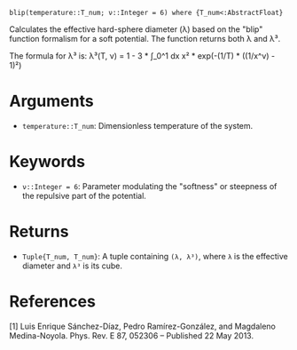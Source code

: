 ```
blip(temperature::T_num; ν::Integer = 6) where {T_num<:AbstractFloat}
```

Calculates the effective hard-sphere diameter (λ) based on the "blip" function formalism for a soft potential. The function returns both λ and λ³.

The formula for λ³ is: λ³(T, ν) = 1 - 3 * ∫_0^1 dx x² * exp(-(1/T) * ((1/x^ν) - 1)²)

# Arguments

  * `temperature::T_num`: Dimensionless temperature of the system.

# Keywords

  * `ν::Integer = 6`: Parameter modulating the "softness" or steepness of the repulsive part of the potential.

# Returns

  * `Tuple{T_num, T_num}`: A tuple containing `(λ, λ³)`, where `λ` is the effective diameter and `λ³` is its cube.

# References

[1] Luis Enrique Sánchez-Díaz, Pedro Ramírez-González, and Magdaleno Medina-Noyola.     Phys. Rev. E 87, 052306 – Published 22 May 2013.
